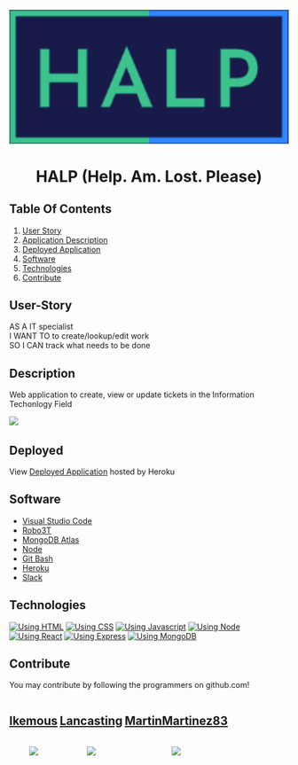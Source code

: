 <div style="text-align: center">

[<img src="./client/public/images/logo.png" style="width: 100%; max-width: 800px; max-height: 300px"/>](website)

</div>

<h1 style="text-align: center">HALP (Help. Am. Lost. Please)</h1>

## Table Of Contents
1. [User Story](##User-Story)
1. [Application Description](##Description)
1. [Deployed Application](##Deployed)
1. [Software](##Software)
1. [Technologies](##Technologies)
1. [Contribute](##Contribute)

## User-Story
AS A IT specialist <br>
I WANT TO to create/lookup/edit work <br>
SO I CAN track what needs to be done <br>

## Description
Web application to create, view or update tickets in the Information Techonlogy Field

<image src="./websiteImage.png" />

## Deployed
View [Deployed Application](https://halp-me.herokuapp.com/) hosted by Heroku

## Software
- [Visual Studio Code](https://code.visualstudio.com/)
- [Robo3T](https://robomongo.org/)
- [MongoDB Atlas](https://www.mongodb.com/cloud/atlas)
- [Node](https://nodejs.org/en/)
- [Git Bash](https://gitforwindows.org/)
- [Heroku](https://dashboard.heroku.com/)
- [Slack](https://slack.com/)

## Technologies
[![Using HTML](https://img.shields.io/badge/Using-HTML-orange)](https://www.w3schools.com/html/)
[![Using CSS](https://img.shields.io/badge/Using-CSS-blue)](https://www.w3schools.com/css/)
[![Using Javascript](https://img.shields.io/badge/Using-Javascript-yellow)](https://www.javascript.com/)
[![Using Node](https://img.shields.io/badge/Using-Node-brightgreen)](https://nodejs.org/en/)
[![Using React](https://img.shields.io/badge/Using-React-informational)](https://reactjs.org/)
[![Using Express](https://img.shields.io/badge/Using-Express-lightgreen)](https://www.npmjs.com/package/express)
[![Using MongoDB](https://img.shields.io/badge/Using-MongoDB-4DB33D)](https://www.mongodb.com/)

## Contribute
You may contribute by following the programmers on github.com!<br>
<div style="display: inline; text-align: center">

<div style="display: inline-block;"> 

[<h2>Ikemous</h2>](Ikemous)</br>
<image src="https://github-readme-stats.codestackr.vercel.app/api?username=ikemous&show_icons=true&theme=radical" /><br>

</div>
<div style="display: inline-block;"> 

[<h2>Lancasting</h2>](Lancasting)</br>
<image src="https://github-readme-stats.codestackr.vercel.app/api?username=Lancasting&show_icons=true&theme=radical" /><br>

</div>
<div style="display: inline-block;"> 

[<h2>MartinMartinez83</h2>](MartinMartinez83)</br>
<image src="https://github-readme-stats.codestackr.vercel.app/api?username=MartinMartinez83&show_icons=true&theme=radical" /><br>

</div>

</div>

<!-- Variables to be used throughout the readme -->
[website]: https://codeSTACKr.com
[repo]: https://github.com/Lancasting/Final-Project
[Ikemous]: https://github.com/ikemous
[Lancasting]: https://github.com/Lancasting
[MartinMartinez83]: https://github.com/MartinMartinez83